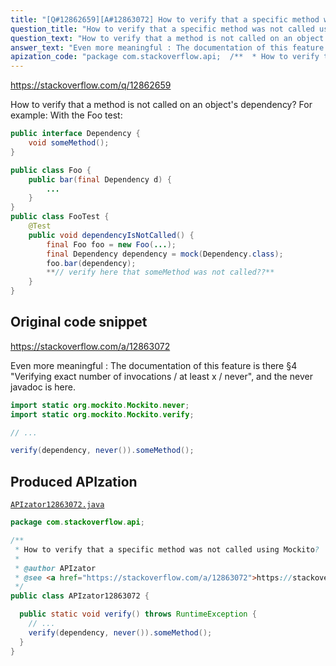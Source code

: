 ```yaml
---
title: "[Q#12862659][A#12863072] How to verify that a specific method was not called using Mockito?"
question_title: "How to verify that a specific method was not called using Mockito?"
question_text: "How to verify that a method is not called on an object's dependency? For example: With the Foo test:"
answer_text: "Even more meaningful : The documentation of this feature is there §4 \"Verifying exact number of invocations / at least x / never\", and the never javadoc is here."
apization_code: "package com.stackoverflow.api;  /**  * How to verify that a specific method was not called using Mockito?  *  * @author APIzator  * @see <a href=\"https://stackoverflow.com/a/12863072\">https://stackoverflow.com/a/12863072</a>  */ public class APIzator12863072 {    public static void verify() throws RuntimeException {     // ...     verify(dependency, never()).someMethod();   } }"
---
```


https://stackoverflow.com/q/12862659

How to verify that a method is not called on an object&#x27;s dependency?
For example:
With the Foo test:


```java
public interface Dependency {
    void someMethod();
}

public class Foo {
    public bar(final Dependency d) {
        ...
    }
}
public class FooTest {
    @Test
    public void dependencyIsNotCalled() {
        final Foo foo = new Foo(...);
        final Dependency dependency = mock(Dependency.class);
        foo.bar(dependency);
        **// verify here that someMethod was not called??**
    }
}
```


## Original code snippet

https://stackoverflow.com/a/12863072

Even more meaningful :
The documentation of this feature is there §4 &quot;Verifying exact number of invocations / at least x / never&quot;, and the never javadoc is here.

```java
import static org.mockito.Mockito.never;
import static org.mockito.Mockito.verify;

// ...

verify(dependency, never()).someMethod();
```

## Produced APIzation

[`APIzator12863072.java`](https://github.com/pasqualesalza/apization-temp-data/raw/master/apizations/java/APIzator12863072.java)

```java
package com.stackoverflow.api;

/**
 * How to verify that a specific method was not called using Mockito?
 *
 * @author APIzator
 * @see <a href="https://stackoverflow.com/a/12863072">https://stackoverflow.com/a/12863072</a>
 */
public class APIzator12863072 {

  public static void verify() throws RuntimeException {
    // ...
    verify(dependency, never()).someMethod();
  }
}

```